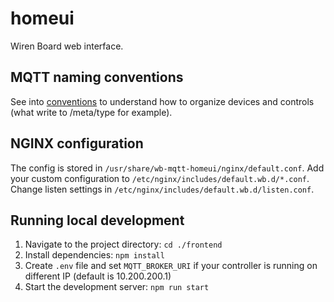 # homeui

Wiren Board web interface.

## MQTT naming conventions

See into [conventions](https://github.com/wirenboard/conventions/blob/main/README.md) to understand how to organize devices and controls (what write to /meta/type for example).

## NGINX configuration

The config is stored in `/usr/share/wb-mqtt-homeui/nginx/default.conf`.
Add your custom configuration to `/etc/nginx/includes/default.wb.d/*.conf`.
Change listen settings in `/etc/nginx/includes/default.wb.d/listen.conf`.

## Running local development

1. Navigate to the project directory: `cd ./frontend`
2. Install dependencies: `npm install`
3. Create `.env` file and set `MQTT_BROKER_URI` if your controller is running on different IP (default is 10.200.200.1)
4. Start the development server: `npm run start`
